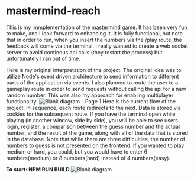 # mastermind-reach

 This is my immplementation of the mastermind game. It has been very fun to make, and I look forward to enhancing it. It is fully functional, but note that in order to run, when you insert the numbers via the /play route, the feedback will come via the terminal. I really wanted to create a web socket server to avoid continous api calls (they restart the process) but unfortunately I ran out of time. 

Here is my original interpretation of the project. The original idea was to utilize Node's event driven architecture to send information to different parts of the application via events. I also planned to route the user to a gameplay route in order to send requests without calling the api for a new random number. This was also my approach for enabling multiplayer functionality. 
![Blank diagram - Page 1](https://github.com/user-attachments/assets/0575ccff-b0a0-457a-b925-c215098a3f32)
Here is the current flow of the project. In sequence, each route redirects to the next. Data is stored via cookies for the subsequent route. If you have the terminal open while playing (in another window, side by side), you will be able to see users login, register, a comparison between the guess number and the actual number, and the result of the game, along with all of the data that is stored in the database. Note that while there are three difficulties, the number of numbers to guess is not presented on the frontend. If you wanted to play medium or hard, you could, but you would have to enter 6 numbers(medium) or 8 numbers(hard) instead of 4 numbers(easy). 

**To start: NPM RUN BUILD**
![Blank diagram](https://github.com/user-attachments/assets/84e2ee23-845d-4dde-bfc8-30571766b261)
